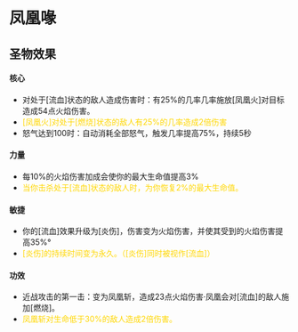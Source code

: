 # 凤凰喙

## 圣物效果

#### **核心**

- 对处于[流血]状态的敌人造成伤害时：有25%的几率几率施放[凤凰火]对目标造成54点火焰伤害。
- <font color="#ffd700">[凤凰火]对处于[燃烧]状态的敌人有25%的几率造成2倍伤害</font>
- 怒气达到100时：自动消耗全部怒气，触发几率提高75%，持续5秒

#### **力量**

- 每10%的火焰伤害加成会使你的最大生命值提高3%
- <font color="#ffd700">当你击杀处于[流血]状态的敌人时，为你恢复2%的最大生命值。</font>

#### **敏捷**

- 你的[流血]效果升级为[炎伤]，伤害变为火焰伤害，并使其受到的火焰伤害提高35%°
- <font color="#ffd700">[炎伤]的持续时间变为永久。（[炎伤]同时被视作[流血]）</font>

#### **功效**

- 近战攻击的第一击：变为凤凰斩，造成23点火焰伤害·凤凰会对[流血]的敌人施加[燃烧]。
- <font color="#ffd700">凤凰斩对生命低于30%的敌人造成2倍伤害。</font>
